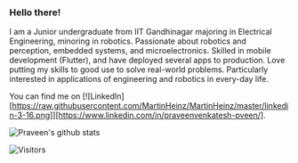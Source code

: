 ### Hello there!
I am a Junior undergraduate from IIT Gandhinagar majoring in Electrical Engineering, minoring in robotics. Passionate about robotics and perception, embedded systems, and microelectronics. Skilled in mobile development (Flutter), and have deployed several apps to production. Love putting my skills to good use to solve real-world problems. Particularly interested in applications of engineering and robotics in every-day life.

You can find me on [![LinkedIn][https://raw.githubusercontent.com/MartinHeinz/MartinHeinz/master/linkedin-3-16.png]][https://www.linkedin.com/in/praveenvenkatesh-pveen/].

![Praveen's github stats](https://github-readme-stats.vercel.app/api?username=praveenVnktsh)

![Visitors](https://visitor-badge.glitch.me/badge?page_id=praveenVnktsh.praveenVnktsh)

